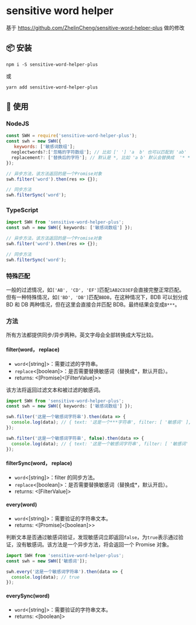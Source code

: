# sensitive word helper

基于 https://github.com/ZhelinCheng/sensitive-word-helper-plus 做的修改

## 📦 安装

```
npm i -S sensitive-word-helper-plus
```

或

```
yarn add sensitive-word-helper-plus
```

## 🎉 使用

### NodeJS

```javascript
const SWH = require('sensitive-word-helper-plus');
const swh = new SWH({
   keywords: ['敏感词数组'];
  neglectwords?:['忽略的字符数组']; // 比如 [' '] 'a  b' 也可以匹配到 'ab'
  replacement?: ['替换后的字符']; // 默认是 *, 比如 'a b' 默认会替换成  '* *'
});

// 异步方法，该方法返回的是一个Promise对象
swh.filter('word').then(res => {});

// 同步方法
swh.filterSync('word');
```

### TypeScript

```typescript
import SWH from 'sensitive-word-helper-plus';
const swh = new SWH({ keywords: ['敏感词数组'] });

// 异步方法，该方法返回的是一个Promise对象
swh.filter('word').then(res => {});

// 同步方法
swh.filterSync('word');
```

### 特殊匹配

一般的过滤情况，如`['AB', 'CD', 'EF']`匹配`1AB2CD3EF`会直接完整正常匹配。
但有一种特殊情况，如`['BD', 'DB']`匹配`BBDB`，在这种情况下，BDB 可以划分成 BD 和 DB 两种情况，但在这里会直接合并匹配 BDB。最终结果会变成`B***`。

### 方法

所有方法都提供同步/异步两种。英文字母会全部转换成大写比较。

#### filter(word， replace)

- `word`<[string]>：需要过滤的字符串。
- `replace`<[boolean]>：是否需要替换敏感词（替换成\*，默认开启）。
- returns: <[Promise]<[FilterValue]>>

该方法将返回过滤文本和被过滤的敏感词。

```typescript
import SWH from 'sensitive-word-helper-plus';
const swh = new SWH({ keywords: ['敏感词数组'] });

swh.filter('这是一个敏感词字符串').then(data => {
  console.log(data); // { text: '这是一个***字符串', filter: [ '敏感词' ], pass: false }
});

swh.filter('这是一个敏感词字符串', false).then(data => {
  console.log(data); // { text: '这是一个敏感词字符串', filter: [ '敏感词' ], pass: false }
});
```

#### filterSync(word， replace)

- `word`<[string]>：filter 的同步方法。
- `replace`<[boolean]>：是否需要替换敏感词（替换成\*，默认开启）。
- returns: <[FilterValue]>

#### every(word)

- `word`<[string]>：需要验证的字符串文本。
- returns: <[Promise]<[boolean]>>

判断文本是否通过敏感词验证，发现敏感词立即返回`false`，为`true`表示通过验证，没有敏感词。该方法是一个异步方法，将会返回一个 Promise 对象。

```typescript
import SWH from 'sensitive-word-helper-plus';
const swh = new SWH(['敏感词']);

swh.every('这是一个敏感词字符串').then(data => {
  console.log(data); // true
});
```

#### everySync(word)

- `word`<[string]>：需要验证的字符串文本。
- returns: <[boolean]>
